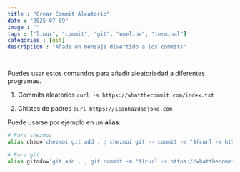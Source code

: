 ```yaml
---
title : "Crear Commit Aleatorio"
date : "2025-07-09"
image : ""
tags : ["linux", "commit", "git", "oneline", "terminal"]
categories : [git]
description : "Añade un mensaje divertido a los commits"

---
```


Puedes usar estos comandos para añadir aleatoriedad a diferentes programas.

1. Commits aleatorios
`curl -s https://whatthecommit.com/index.txt`

2. Chistes de padres
`curl https://icanhazdadjoke.com`

Puede usarse por ejemplo en un **alias**:

```bash
# Para chezmoi
alias chzu='chezmoi git add . ; chezmoi git -- commit -m "$(curl -s https://whatthecommit.com/index.txt)" ; chezmoi git push'

# Para git
alias gitodo='git add . ; git commit -m "$(curl -s https://whatthecommit.com/index.txt)" ; git push'
